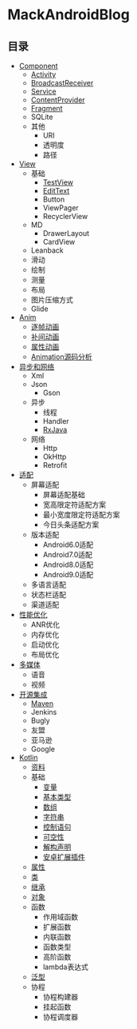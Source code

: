 # MackAndroidBlog

## 目录
* [Component](/component)
    * [Activity](/component/md/Activity.md)
    * [BroadcastReceiver](/component/md/BroadcastReceiver.md)
    * [Service](/component/md/Service.md)
    * [ContentProvider](/component/md/ContentProvider.md)
    * [Fragment](/component/md/Fragment.md)
    * SQLite
    * 其他
        * URI
        * 透明度
        * 路径
* [View](/view)
    * 基础
        * [TestView](/view/md/TextView.md)
        * [EditText](/view/md/EditText.md)
        * Button
        * ViewPager
        * RecyclerView
    * MD
        * DrawerLayout
        * CardView
    * Leanback
    * 滑动
    * 绘制
    * 测量
    * 布局
    * 图片压缩方式
    * Glide
* [Anim](/anim)
    * [逐帧动画](/anim/逐帧动画.md)
    * [补间动画](/anim/补间动画.md)
    * [属性动画](/anim/属性动画.md)
    * [Animation源码分析](/anim/Animation源码分析.md)
* [异步和网络](/http)
    * Xml
    * Json
        * Gson
    * 异步
        * 线程
        * Handler
        * [RxJava](/http/md/RxJava.md)
    * 网络
        * Http
        * OkHttp
        * Retrofit
* [适配](/adapt)
    * 屏幕适配
        * 屏幕适配基础
        * 宽高限定符适配方案
        * 最小宽度限定符适配方案
        * 今日头条适配方案
    * 版本适配
        * Android6.0适配
        * Android7.0适配
        * Android8.0适配
        * Android9.0适配
    * 多语言适配
    * 状态栏适配
    * 渠道适配
* [性能优化](/performance)
    * ANR优化
    * 内存优化
    * 启动优化
    * 布局优化
* [多媒体](/media)
    * 语音
    * 视频
* [开源集成](/opensource)
    * [Maven](/opensource/md/maven/Maven.md)
    * Jenkins
    * Bugly
    * 友盟
    * 亚马逊
    * Google
* [Kotlin](/kt)
    * [资料](/kt/md/资料.md)
    * 基础
        * [变量](/kt/md/base/变量.md)
        * [基本类型](/kt/md/base/基本类型.md)
        * [数组](/kt/md/base/数组.md)
        * [字符串](/kt/md/base/字符串.md)
        * [控制语句](/kt/md/base/控制语句.md)
        * [可空性](/kt/md/base/可空性.md)
        * [解构声明](/kt/md/base/解构声明.md)
        * [安卓扩展插件](/kt/md/base/安卓扩展插件.md)
    * [属性](/kt/md/属性.md)
    * [类](/kt/md/类.md)
    * [继承](/kt/md/继承.md)
    * [对象](/kt/md/对象.md)
    * 函数
        * 作用域函数
        * 扩展函数
        * 内联函数
        * 函数类型
        * 高阶函数
        * lambda表达式
    * [泛型](/kt/md/泛型.md)    
    * 协程
        * 协程构建器
        * 挂起函数
        * 协程调度器